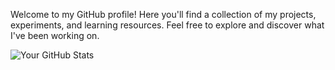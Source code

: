 Welcome to my GitHub profile! Here you'll find a collection of my projects, experiments, and learning resources. Feel free to explore and discover what I've been working on.

![Your GitHub Stats](https://github-readme-stats.vercel.app/api?username=mo-hssein&show_icons=true&theme=radical)

